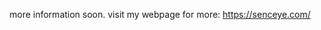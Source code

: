 more information soon.
visit my webpage for more: https://senceye.com/

<!---
Senceye/Senceye is a ✨ special ✨ repository because its `README.md` (this file) appears on your GitHub profile.
You can click the Preview link to take a look at your changes.
--->
